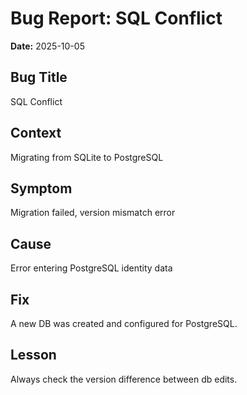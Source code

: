 # Bug Report: SQL Conflict

**Date:** 2025-10-05

## Bug Title

SQL Conflict

## Context

Migrating from SQLite to PostgreSQL

## Symptom

Migration failed, version mismatch error

## Cause

Error entering PostgreSQL identity data

## Fix

A new DB was created and configured for PostgreSQL.

## Lesson

Always check the version difference between db edits.
